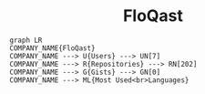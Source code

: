 <h1 align="center">FloQast</h1>

```mermaid
graph LR
COMPANY_NAME{FloQast}
COMPANY_NAME ---> U{Users} ---> UN[7]
COMPANY_NAME ---> R{Repositories} ---> RN[202]
COMPANY_NAME ---> G{Gists} ---> GN[0]
COMPANY_NAME ---> ML{Most Used<br>Languages}
```
